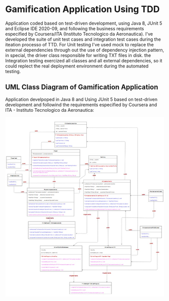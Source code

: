 # Gamification Application Using TDD 

Application coded based on test-driven development, using Java 8, JUnit 5 and Eclipse IDE 2020-09, and following the business requirements especified by Coursera/ITA (Instituto Tecnologico da Aeronautica). I've developed the suite of unit test cases and integration test cases during the iteation processo of TTD. For Unit testing I've used mock to replace the external dependencies through out the use of dependency injection pattern, in special, the driver class responsible for writing TXT files in disk. the Integration testing exercized all classes and all external dependencies, so it could replect the real deployment environment during the automated testing.

## UML Class Diagram of Gamification Application 

Application develpoped in Java 8 and Using JUnit 5 based on test-driven development and followind the requirements especified by Coursera and ITA - Instituto Tecnologico da Aeronautica:

![classdiagram](https://github.com/aridiosilva/gamificacao/blob/master/Gamificacao/UMLClassDiagramaGamificacaoVersao5_19DEZ2020-WithMYSQL80_AridioSilva.jpg)




  
